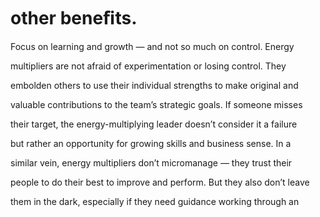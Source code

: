 # other beneﬁts.

Focus on learning and growth — and not so much on control. Energy

multipliers are not afraid of experimentation or losing control. They

embolden others to use their individual strengths to make original and

valuable contributions to the team’s strategic goals. If someone misses

their target, the energy-multiplying leader doesn’t consider it a failure

but rather an opportunity for growing skills and business sense. In a

similar vein, energy multipliers don’t micromanage — they trust their

people to do their best to improve and perform. But they also don’t leave

them in the dark, especially if they need guidance working through an